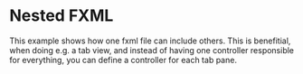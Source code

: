 # Nested FXML
This example shows how one fxml file can include others. This is benefitial, when doing e.g. a tab view, and instead of having one controller responsible for everything, you can define a controller for each tab pane.
